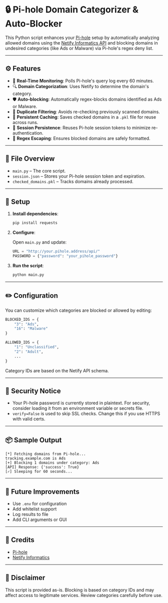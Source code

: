 # 🔒 Pi-hole Domain Categorizer & Auto-Blocker

This Python script enhances your [Pi-hole](https://pi-hole.net/) setup by automatically analyzing allowed domains using the [Netify Informatics API](https://netify.ai/) and blocking domains in undesired categories (like Ads or Malware) via Pi-hole's regex deny list.

---

## ⚙️ Features

- 🔁 **Real-Time Monitoring**: Polls Pi-hole's query log every 60 minutes.
- 🔍 **Domain Categorization**: Uses Netify to determine the domain's category.
- 🛡️ **Auto-blocking**: Automatically regex-blocks domains identified as Ads or Malware.
- 🧠 **Duplicate Filtering**: Avoids re-checking previously scanned domains.
- 💾 **Persistent Caching**: Saves checked domains in a `.pkl` file for reuse across runs.
- 🔐 **Session Persistence**: Reuses Pi-hole session tokens to minimize re-authentication.
- 🧼 **Regex Escaping**: Ensures blocked domains are safely formatted.

---

## 📁 File Overview

- `main.py` – The core script.
- `session.json` – Stores your Pi-hole session token and expiration.
- `checked_domains.pkl` – Tracks domains already processed.

---

## 🚀 Setup

1. **Install dependencies**:

   ```bash
   pip install requests
   ```

2. **Configure**:

   Open `main.py` and update:

   ```python
   URL = "http://your.pihole.address/api/"
   PASSWORD = {"password": "your_pihole_password"}
   ```

3. **Run the script**:

   ```bash
   python main.py
   ```

---

## ✏️ Configuration

You can customize which categories are blocked or allowed by editing:

```python
BLOCKED_IDS = {
    "3": "Ads",
    "16": "Malware"
}

ALLOWED_IDS = {
    "1": "Unclassified",
    "2": "Adult",
    ...
}
```

Category IDs are based on the Netify API schema.

---

## 🔐 Security Notice

- Your Pi-hole password is currently stored in plaintext. For security, consider loading it from an environment variable or secrets file.
- `verify=False` is used to skip SSL checks. Change this if you use HTTPS with valid certs.

---

## 📦 Sample Output

```
[*] Fetching domains from Pi-hole...
tracking.example.com is Ads
[+] Blocking 1 domains under category: Ads
[API] Response: {'success': True}
[✓] Sleeping for 60 seconds...
```

---

## 🔧 Future Improvements

- Use `.env` for configuration
- Add whitelist support
- Log results to file
- Add CLI arguments or GUI

---

## 🙏 Credits

- [Pi-hole](https://pi-hole.net/)
- [Netify Informatics](https://informatics.netify.ai/)

---

## 🛑 Disclaimer

This script is provided as-is. Blocking is based on category IDs and may affect access to legitimate services. Review categories carefully before use.
